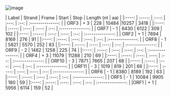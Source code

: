![image](https://user-images.githubusercontent.com/93238958/147025953-842e1033-7a7e-4fa9-8235-e8f4ec8127a2.png)

| Label | Strand | Frame | Start | Stop | Length (nt | aa) |
|:----: | :----: | :---: | :---: | :--: | :--------------: |
| ORF3  | +	3	   | 228   | 10484 |10257 | 3418             |
|:----: | :----: | :---: | :---: | :--: | :--------------: |
| ORF7	| - 1	   | 6430  |	6122 |	309 | 102              |
|:----: | :----: | :---: | :---: | :--: | :--------------: |
| ORF2	| + 1	   | 7894	 | 8169	 |  276 | 91               |
|:----: | :----: | :---: | :---: | :--: | :--------------: |
| ORF8	| -	1	   | 5821  | 5570	 |  252 | 83               |
|:----: | :----: | :---: | :---: | :--: | :--------------: |
| ORF9	| -	2	   | 1482  | 1258	 |  225 | 74               |
|:----: | :----: | :---: | :---: | :--: | :--------------: |
| ORF4  | +	3	   | 11079 | 11288 | 210  | 69               |
|:----: | :----: | :---: | :---: | :--: | :--------------: |
| ORF10	| -	3	   | 7871	 | 7665	 | 207  | 68               |
|:----: | :----: | :---: | :---: | :--: | :--------------: |
| ORF11	| -	3	   | 1019	 | 819	 | 201  | 66               |
|:----: | :----: | :---: | :---: | :--: | :--------------: |
| ORF6	| -	1	   | 8380	 | 8189	 | 192  | 63               |
|:----: | :----: | :---: | :---: | :--: | :--------------: |
| ORF5	| -	1	   | 10084 | 9905	 | 180  | 59               |
|:----: | :----: | :---: | :---: | :--: | :--------------: |
|ORF1	  | +	1	   | 5956	 | 6114	 | 159  | 52               |
